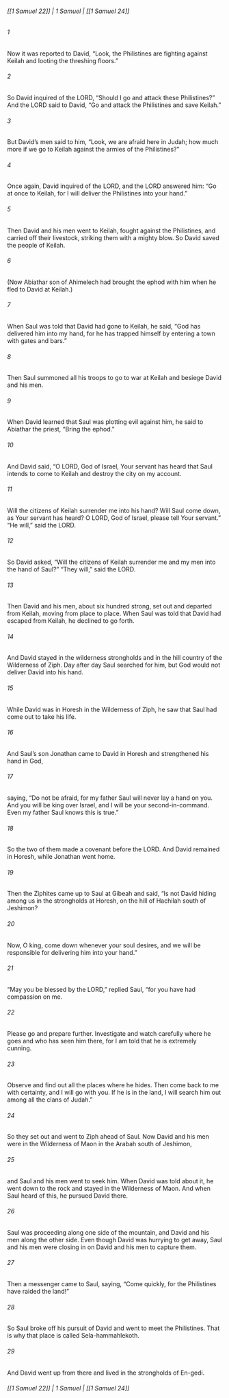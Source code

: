 ###### [[1 Samuel 22]] | 1 Samuel | [[1 Samuel 24]]

###### 1
Now it was reported to David, “Look, the Philistines are fighting against Keilah and looting the threshing floors.”
###### 2
So David inquired of the LORD, “Should I go and attack these Philistines?” And the LORD said to David, “Go and attack the Philistines and save Keilah.”
###### 3
But David’s men said to him, “Look, we are afraid here in Judah; how much more if we go to Keilah against the armies of the Philistines?”
###### 4
Once again, David inquired of the LORD, and the LORD answered him: “Go at once to Keilah, for I will deliver the Philistines into your hand.”
###### 5
Then David and his men went to Keilah, fought against the Philistines, and carried off their livestock, striking them with a mighty blow. So David saved the people of Keilah.
###### 6
(Now Abiathar son of Ahimelech had brought the ephod with him when he fled to David at Keilah.)
###### 7
When Saul was told that David had gone to Keilah, he said, “God has delivered him into my hand, for he has trapped himself by entering a town with gates and bars.”
###### 8
Then Saul summoned all his troops to go to war at Keilah and besiege David and his men.
###### 9
When David learned that Saul was plotting evil against him, he said to Abiathar the priest, “Bring the ephod.”
###### 10
And David said, “O LORD, God of Israel, Your servant has heard that Saul intends to come to Keilah and destroy the city on my account.
###### 11
Will the citizens of Keilah surrender me into his hand? Will Saul come down, as Your servant has heard? O LORD, God of Israel, please tell Your servant.” “He will,” said the LORD.
###### 12
So David asked, “Will the citizens of Keilah surrender me and my men into the hand of Saul?” “They will,” said the LORD.
###### 13
Then David and his men, about six hundred strong, set out and departed from Keilah, moving from place to place. When Saul was told that David had escaped from Keilah, he declined to go forth.
###### 14
And David stayed in the wilderness strongholds and in the hill country of the Wilderness of Ziph. Day after day Saul searched for him, but God would not deliver David into his hand.
###### 15
While David was in Horesh in the Wilderness of Ziph, he saw that Saul had come out to take his life.
###### 16
And Saul’s son Jonathan came to David in Horesh and strengthened his hand in God,
###### 17
saying, “Do not be afraid, for my father Saul will never lay a hand on you. And you will be king over Israel, and I will be your second-in-command. Even my father Saul knows this is true.”
###### 18
So the two of them made a covenant before the LORD. And David remained in Horesh, while Jonathan went home.
###### 19
Then the Ziphites came up to Saul at Gibeah and said, “Is not David hiding among us in the strongholds at Horesh, on the hill of Hachilah south of Jeshimon?
###### 20
Now, O king, come down whenever your soul desires, and we will be responsible for delivering him into your hand.”
###### 21
“May you be blessed by the LORD,” replied Saul, “for you have had compassion on me.
###### 22
Please go and prepare further. Investigate and watch carefully where he goes and who has seen him there, for I am told that he is extremely cunning.
###### 23
Observe and find out all the places where he hides. Then come back to me with certainty, and I will go with you. If he is in the land, I will search him out among all the clans of Judah.”
###### 24
So they set out and went to Ziph ahead of Saul. Now David and his men were in the Wilderness of Maon in the Arabah south of Jeshimon,
###### 25
and Saul and his men went to seek him. When David was told about it, he went down to the rock and stayed in the Wilderness of Maon. And when Saul heard of this, he pursued David there.
###### 26
Saul was proceeding along one side of the mountain, and David and his men along the other side. Even though David was hurrying to get away, Saul and his men were closing in on David and his men to capture them.
###### 27
Then a messenger came to Saul, saying, “Come quickly, for the Philistines have raided the land!”
###### 28
So Saul broke off his pursuit of David and went to meet the Philistines. That is why that place is called Sela-hammahlekoth.
###### 29
And David went up from there and lived in the strongholds of En-gedi.

###### [[1 Samuel 22]] | 1 Samuel | [[1 Samuel 24]]
